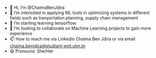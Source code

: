 - 👋 Hi, I’m @ChaimaBenJdira
- 👀 I’m interested in applying ML tools in optimizing systems in different fields such as tranportation planning, supply chain management
- 🌱 I’m starting learning tensorflow 
- 💞️ I’m looking to collaborate on Machine Learning projects to gain more experience
- 📫 How to reach me via Linkedin Chaima Ben Jdira or via email chaima.benjdira@etudiant-enit.utm.tn
- 😄 Pronouns: She/Her
  

<!---
ChaimaBenJdira/ChaimaBenJdira is a ✨ special ✨ repository because its `README.md` (this file) appears on your GitHub profile.
You can click the Preview link to take a look at your changes.
--->
